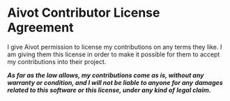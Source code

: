# Aivot Contributor License Agreement

I give Aivot permission to license my contributions on any terms they like.
I am giving them this license in order to make it possible for them to accept
my contributions into their project.

**_As far as the law allows, my contributions come as is, without any_**
**_warranty or condition, and I will not be liable to anyone for any_**
**_damages related to this software or this license, under any kind of_**
**_legal claim._**
